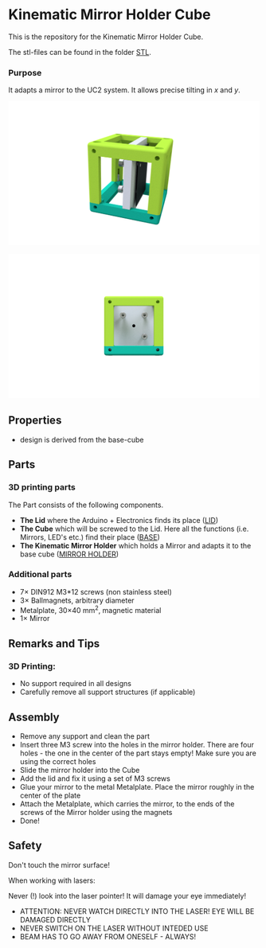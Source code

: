# Kinematic Mirror Holder Cube
This is the repository for the Kinematic Mirror Holder Cube.

The stl-files can be found in the folder [STL](./STL).

### Purpose
It adapts a mirror to the UC2 system. It allows precise tilting in *x* and *y*.

<p align="center">
<img src="./IMAGES/Assembly_Cube_Kinematic_Mirrormount_v2.png"
width="1000">
</p>
<p align="center">
<img src="./IMAGES/Assembly_Cube_Kinematic_Mirrormount_v2_2.png"
width="1000">
</p>

## Properties
* design is derived from the base-cube

## Parts

### 3D printing parts
The Part consists of the following components.

* **The Lid** where the Arduino + Electronics finds its place ([LID](./STL/ASSEMBLY_CUBE_Mirror_Kinematic_v2_10_Lid_1x1_v2_2.stl))
* **The Cube** which will be screwed to the Lid. Here all the functions (i.e. Mirrors, LED's etc.) find their place ([BASE](./STL/ASSEMBLY_CUBE_Mirror_Kinematic_v2_10_Cube_1x1_v2_1.stl))
* **The Kinematic Mirror Holder** which holds a Mirror and adapts it to the base cube ([MIRROR HOLDER](./STL/ASSEMBLY_CUBE_Mirror_Kinematic_v2_20_Cube_Insert_Kinematic_Mirrormount_base.stl))

### Additional parts
* 7× DIN912 M3*12 screws (non stainless steel)
* 3× Ballmagnets, arbitrary diameter
* Metalplate, 30×40 mm<sup>2</sup>, magnetic material
* 1× Mirror



## Remarks and Tips
### 3D Printing:
* No support required in all designs
* Carefully remove all support structures (if applicable)

## Assembly
* Remove any support and clean the part
* Insert three M3 screw into the holes in the mirror holder. There are four holes - the one in the center of the part stays empty! Make sure you are using the correct holes
* Slide the mirror holder into the Cube
* Add the lid and fix it using a set of M3 screws
* Glue your mirror to the metal Metalplate. Place the mirror roughly in the center of the plate
* Attach the Metalplate, which carries the mirror, to the ends of the screws of the Mirror holder using the magnets
* Done!



## Safety
Don't touch the mirror surface!

When working with lasers:  

Never (!) look into the laser pointer! It will damage your eye immediately!


* ATTENTION: NEVER WATCH DIRECTLY INTO THE LASER! EYE WILL BE DAMAGED DIRECTLY
* NEVER SWITCH ON THE LASER WITHOUT INTEDED USE
* BEAM HAS TO GO AWAY FROM ONESELF - ALWAYS!
